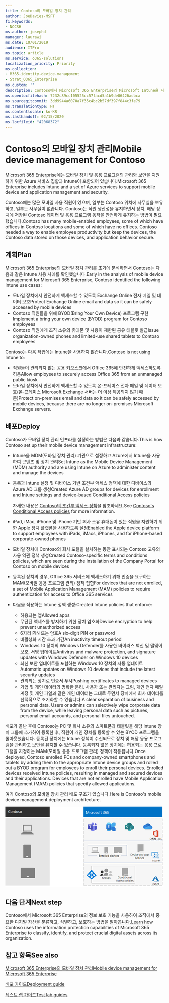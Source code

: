 ```yaml
---
title: Contoso의 모바일 장치 관리
author: JoeDavies-MSFT
f1.keywords:
- NOCSH
ms.author: josephd
manager: laurawi
ms.date: 10/01/2019
audience: ITPro
ms.topic: article
ms.service: o365-solutions
localization_priority: Priority
ms.collection:
- M365-identity-device-management
- Strat_O365_Enterprise
ms.custom: ''
description: Contoso에서 Microsoft 365 Enterprise의 Microsoft Intune을 사용하여 장치와 장치에서 실행 중인 앱을 관리하는 방법을 이해합니다.
ms.openlocfilehash: 7232c89cc105525cc57facd5a1b9de06426adbca
ms.sourcegitcommit: 3dd9944a6070a7f35c4bc2b57df397f844c3fe79
ms.translationtype: HT
ms.contentlocale: ko-KR
ms.lasthandoff: 02/15/2020
ms.locfileid: "42068372"
---
```

# <a name="mobile-device-management-for-contoso"></a><span data-ttu-id="a671d-103">Contoso의 모바일 장치 관리</span><span class="sxs-lookup"><span data-stu-id="a671d-103">Mobile device management for Contoso</span></span>

<span data-ttu-id="a671d-104">Microsoft 365 Enterprise에는 모바일 장치 및 응용 프로그램의 관리와 보안을 지원하기 위한 Azure 서비스 집합과 Intune이 포함되어 있습니다.</span><span class="sxs-lookup"><span data-stu-id="a671d-104">Microsoft 365 Enterprise includes Intune and a set of Azure services to support mobile device and application management and security.</span></span>

<span data-ttu-id="a671d-p101">Contoso에는 많은 모바일 사용 직원이 있으며, 일부는 Contoso 위치에 사무실을 보유하고, 일부는 사무실이 없습니다. Contoso는 직원 생산성을 유지하면서 장치, 해당 장치에 저장된 Contoso 데이터 및 응용 프로그램 동작을 안전하게 유지하는 방법이 필요했습니다.</span><span class="sxs-lookup"><span data-stu-id="a671d-p101">Contoso has many mobile-enabled employees, some of which have offices in Contoso locations and some of which have no offices. Contoso needed a way to enable employee productivity but keep the devices, the Contoso data stored on those devices, and application behavior secure.</span></span>

## <a name="plan"></a><span data-ttu-id="a671d-107">계획</span><span class="sxs-lookup"><span data-stu-id="a671d-107">Plan</span></span>

<span data-ttu-id="a671d-108">Microsoft 365 Enterprise의 모바일 장치 관리를 초기에 분석하면서 Contoso는 다음과 같은 Intune 사용 사례를 확인했습니다.</span><span class="sxs-lookup"><span data-stu-id="a671d-108">Early in the analysis of mobile device management for Microsoft 365 Enterprise, Contoso identified the following Intune use cases:</span></span>

- <span data-ttu-id="a671d-109">모바일 장치에서 안전하게 액세스할 수 있도록 Exchange Online 전자 메일 및 데이터 보호</span><span class="sxs-lookup"><span data-stu-id="a671d-109">Protect Exchange Online email and data so it can be safely accessed by mobile devices</span></span>
- <span data-ttu-id="a671d-110">Contoso 직원들을 위해 BYOD(Bring Your Own Device) 프로그램 구현</span><span class="sxs-lookup"><span data-stu-id="a671d-110">Implement a bring your own device (BYOD) program for Contoso employees</span></span>
- <span data-ttu-id="a671d-111">Contoso 직원에게 조직 소유의 휴대폰 및 사용이 제한된 공유 태블릿 발급</span><span class="sxs-lookup"><span data-stu-id="a671d-111">Issue organization-owned phones and limited-use shared tablets to Contoso employees</span></span>

<span data-ttu-id="a671d-112">Contoso는 다음 작업에는 Intune을 사용하지 않습니다.</span><span class="sxs-lookup"><span data-stu-id="a671d-112">Contoso is not using Intune to:</span></span>

- <span data-ttu-id="a671d-113">직원들이 관리되지 않는 공용 키오스크에서 Office 365에 안전하게 액세스하도록 허용</span><span class="sxs-lookup"><span data-stu-id="a671d-113">Allow employees to securely access Office 365 from an unmanaged public kiosk</span></span>
- <span data-ttu-id="a671d-114">모바일 장치에서 안전하게 액세스할 수 있도록 온-프레미스 전자 메일 및 데이터 보호(온-프레미스 Microsoft Exchange 서버는 더 이상 제공되지 않기 때문)</span><span class="sxs-lookup"><span data-stu-id="a671d-114">Protect on-premises email and data so it can be safely accessed by mobile devices, because there are no longer on-premises Microsoft Exchange servers.</span></span>

## <a name="deploy"></a><span data-ttu-id="a671d-115">배포</span><span class="sxs-lookup"><span data-stu-id="a671d-115">Deploy</span></span>

<span data-ttu-id="a671d-116">Contoso가 모바일 장치 관리 인프라를 설정하는 방법은 다음과 같습니다.</span><span class="sxs-lookup"><span data-stu-id="a671d-116">This is how Contoso set up their mobile device management infrastructure:</span></span>

- <span data-ttu-id="a671d-117">Intune을 MDM(모바일 장치 관리) 기관으로 설정하고 Azure에서 Intune을 사용하여 콘텐츠 및 장치 관리</span><span class="sxs-lookup"><span data-stu-id="a671d-117">Set Intune as the Mobile Device Management (MDM) authority and are using Intune on Azure to administer content and manage the devices</span></span>
- <span data-ttu-id="a671d-118">등록과 Intune 설정 및 디바이스 기반 조건부 액세스 정책에 대한 디바이스의 Azure AD 그룹 생성</span><span class="sxs-lookup"><span data-stu-id="a671d-118">Created Azure AD groups for devices for enrollment and Intune settings and device-based Conditional Access policies</span></span>

  <span data-ttu-id="a671d-119">자세한 내용은 [Contoso의 조건부 액세스 정책](contoso-identity.md#conditional-access-policies-for-identity-and-device-access)을 참조하세요.</span><span class="sxs-lookup"><span data-stu-id="a671d-119">See [Contoso's Conditional Access policies](contoso-identity.md#conditional-access-policies-for-identity-and-device-access) for more information.</span></span>

- <span data-ttu-id="a671d-120">iPad, iMac, iPhone 및 iPhone 기반 회사 소유 휴대폰이 있는 직원을 지원하기 위한 Apple 장치 플랫폼을 사용하도록 설정</span><span class="sxs-lookup"><span data-stu-id="a671d-120">Enabled the Apple device platform to support employees with iPads, iMacs, iPhones, and for iPhone-based corporate-owned phones</span></span>
- <span data-ttu-id="a671d-121">모바일 장치에 Contoso의 회사 포털을 설치하는 동안 표시되는 Contoso 고유의 사용 약관 정책 생성</span><span class="sxs-lookup"><span data-stu-id="a671d-121">Created Contoso-specific terms and conditions policies, which are seen during the installation of the Company Portal for Contoso on mobile devices</span></span>
- <span data-ttu-id="a671d-122">등록된 장치의 경우, Office 365 서비스에 액세스하기 위해 인증을 요구하는 MAM(모바일 응용 프로그램 관리) 정책 집합</span><span class="sxs-lookup"><span data-stu-id="a671d-122">For devices that are not enrolled, a set of Mobile Application Management (MAM) policies to require authentication for access to Office 365 services</span></span>
- <span data-ttu-id="a671d-123">다음을 적용하는 Intune 정책 생성:</span><span class="sxs-lookup"><span data-stu-id="a671d-123">Created Intune policies that enforce:</span></span>
  - <span data-ttu-id="a671d-124">허용되는 앱</span><span class="sxs-lookup"><span data-stu-id="a671d-124">Allowed apps</span></span>
  - <span data-ttu-id="a671d-125">무단된 액세스를 방지하기 위한 장치 암호화</span><span class="sxs-lookup"><span data-stu-id="a671d-125">Device encryption to help prevent unauthorized access</span></span>
  - <span data-ttu-id="a671d-126">6자리 PIN 또는 암호</span><span class="sxs-lookup"><span data-stu-id="a671d-126">A six-digit PIN or password</span></span>
  - <span data-ttu-id="a671d-127">비활성화 시간 초과 기간</span><span class="sxs-lookup"><span data-stu-id="a671d-127">An inactivity timeout period</span></span>
  - <span data-ttu-id="a671d-128">Windows 10 장치의 Windows Defender를 사용한 바이러스 백신 및 맬웨어 보호, 서명 업데이트</span><span class="sxs-lookup"><span data-stu-id="a671d-128">Antivirus and malware protection, and signature updates with Windows Defender on Windows 10 devices</span></span>
  - <span data-ttu-id="a671d-129">최신 보안 업데이트를 포함하는 Windows 10 장치의 자동 업데이트</span><span class="sxs-lookup"><span data-stu-id="a671d-129">Automatic updates on Windows 10 devices that include the latest security updates</span></span>
  - <span data-ttu-id="a671d-130">관리되는 장치로 인증서 푸시</span><span class="sxs-lookup"><span data-stu-id="a671d-130">Pushing certificates to managed devices</span></span>
  - <span data-ttu-id="a671d-p102">기업 및 개인 데이터의 명확한 분리. 사용자 또는 관리자는 그림, 개인 전자 메일 계정 및 개인 파일과 같은 개인 데이터는 그대로 두면서 장치에서 회사 데이터를 선택적으로 초기화할 수 있습니다.</span><span class="sxs-lookup"><span data-stu-id="a671d-p102">A clear separation of business and personal data. Users or admins can selectively wipe corporate data from the device, while leaving personal data such as pictures, personal email accounts, and personal files untouched.</span></span>

<span data-ttu-id="a671d-p103">배포가 끝난 후에 Contoso는 PC 및 회사 소유의 스마트폰과 태블릿을 해당 Intune 장치 그룹에 추가하여 등록한 후, 직원이 개인 장치를 등록할 수 있는 BYOD 프로그램을 롤아웃했습니다. 등록된 장치에는 Intune 정책이 수신되므로 장치 및 해당 응용 프로그램을 관리하고 보안을 유지할 수 있습니다. 등록되지 않은 장치에는 허용되는 응용 프로그램을 지정하는 MAM(모바일 응용 프로그램 관리) 정책이 적용됩니다.</span><span class="sxs-lookup"><span data-stu-id="a671d-p103">Once deployed, Contoso enrolled PCs and company-owned smartphones and tablets by adding them to the appropriate Intune device groups and rolled out a BYOD program for employees to enroll their personal devices. Enrolled devices received Intune policies, resulting in managed and secured devices and their applications. Devices that are not enrolled have Mobile Application Management (MAM) policies that specify allowed applications.</span></span>

<span data-ttu-id="a671d-136">여기 Contoso의 모바일 장치 관리 배포 구조가 있습니다.</span><span class="sxs-lookup"><span data-stu-id="a671d-136">Here is Contoso's mobile device management deployment architecture.</span></span>

![Contoso의 모바일 장치 관리 배포 인프라](../media/contoso-mdm/contoso-mdm-fig1.png)

## <a name="next-step"></a><span data-ttu-id="a671d-138">다음 단계</span><span class="sxs-lookup"><span data-stu-id="a671d-138">Next step</span></span>

<span data-ttu-id="a671d-139">Contoso에서 Microsoft 365 Enterprise의 정보 보호 기능을 사용하여 조직에서 중요한 디지털 자산을 분류하고, 식별하고, 보호하는 방법을 [알아봅니다](contoso-info-protect.md).</span><span class="sxs-lookup"><span data-stu-id="a671d-139">[Learn](contoso-info-protect.md) how Contoso uses the information protection capabilities of Microsoft 365 Enterprise to classify, identify, and protect crucial digital assets across its organization.</span></span>

## <a name="see-also"></a><span data-ttu-id="a671d-140">참고 항목</span><span class="sxs-lookup"><span data-stu-id="a671d-140">See also</span></span>

[<span data-ttu-id="a671d-141">Microsoft 365 Enterprise의 모바일 장치 관리</span><span class="sxs-lookup"><span data-stu-id="a671d-141">Mobile device management for Microsoft 365 Enterprise</span></span>](mobility-infrastructure.md)

[<span data-ttu-id="a671d-142">배포 가이드</span><span class="sxs-lookup"><span data-stu-id="a671d-142">Deployment guide</span></span>](deploy-microsoft-365-enterprise.md)

[<span data-ttu-id="a671d-143">테스트 랩 가이드</span><span class="sxs-lookup"><span data-stu-id="a671d-143">Test lab guides</span></span>](m365-enterprise-test-lab-guides.md)

